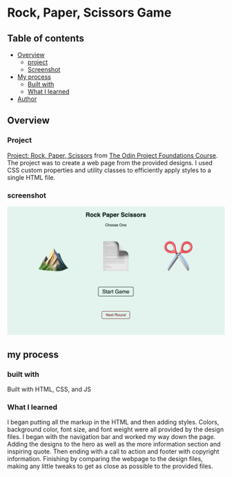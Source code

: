 # Rock, Paper, Scissors Game
## Table of contents

- [Overview](#overview)
  - [project](#project)
  - [Screenshot](#screenshot)
- [My process](#my-process)
  - [Built with](#built-with)
  - [What I learned](#what-i-learned)
- [Author](#author)

## Overview

### Project
<a href=https://www.theodinproject.com/lessons/foundations-rock-paper-scissors”>Project: Rock, Paper, Scissors</a> from <a href=“https://www.theodinproject.com/”>The Odin Project Foundations Course</a>. The project was to create a web page from the provided designs. I used CSS custom properties and utility classes to efficiently apply styles to a single HTML file.
### screenshot
<img src="rock_paper_scissors.png" alt="rock, paper, scissors in a browser">


## my process
### built with
Built with HTML, CSS, and JS

### What I learned
<p>I began putting all the markup in the HTML and then adding styles. Colors, background color, font size, and font weight were all provided by the design files. I began with the navigation bar and worked my way down the page. Adding the designs to the hero as well as the more information section and inspiring quote. Then ending with a call to action and footer with copyright information. Finishing by comparing the webpage to the design files, making any little tweaks to get as close as possible to the provided files.</p>
